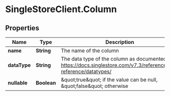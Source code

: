 # SingleStoreClient.Column

## Properties

Name | Type | Description | Notes
------------ | ------------- | ------------- | -------------
**name** | **String** | The name of the column | 
**dataType** | **String** | The data type of the column as documented https://docs.singlestore.com/v7.3/reference/sql-reference/datatypes/ | 
**nullable** | **Boolean** | \&quot;true\&quot; if the value can be null, \&quot;false\&quot; otherwise | 


